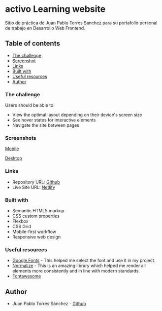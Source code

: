 # activo Learning website

Sitio de práctica de Juan Pablo Torres Sánchez para su portafolio personal de trabajo en Desarrollo Web Frontend.

## Table of contents

  - [The challenge](#the-challenge)
  - [Screenshot](#screenshot)
  - [Links](#links)
  - [Built with](#built-with)
  - [Useful resources](#useful-resources)
  - [Author](#author)

### The challenge

Users should be able to:

- View the optimal layout depending on their device's screen size
- See hover states for interactive elements
- Navigate the site between pages

### Screenshots

[Mobile](assets/screenshots/mobile.png)

[Desktop](assets/screenshots/desktop.png)

### Links

- Repository URL: [Github](https://github.com/juanptsanchez/activo_learning)
- Live Site URL: [Netlify](https://activo-learning.netlify.app/)

### Built with

- Semantic HTML5 markup
- CSS custom properties
- Flexbox
- CSS Grid
- Mobile-first workflow
- Responsive web design

### Useful resources

- [Google Fonts](https://fonts.google.com/) - This helped me select the font and use it in my project.
- [Normalize](https://necolas.github.io/normalize.css/) - This is an amazing library which helped me render all elements more consistently and in line with modern standards.
- [Fontawesome](https://fontawesome.com)

## Author

- Juan Pablo Torres Sánchez - [Github](https://github.com/juanptsanchez)
